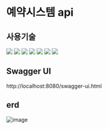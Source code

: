 # 예약시스템 api
   
## 사용기술
<img src="https://img.shields.io/badge/java-007396?style=for-the-badge&logo=java&logoColor=white"> <img src="https://img.shields.io/badge/jpa-007396?style=for-the-badge&logo=java&logoColor=white"> <img src="https://img.shields.io/badge/springboot-6DB33F?style=for-the-badge&logo=springboot&logoColor=white"> <img src="https://img.shields.io/badge/gradle-02303A?style=for-the-badge&logo=gradle&logoColor=white"> <img src="https://img.shields.io/badge/swagger-85EA2D?style=for-the-badge&logo=swagger&logoColor=white"> <img src="https://img.shields.io/badge/Junit-25A162?style=for-the-badge&logo=JUnit5&logoColor=white"> <img src="https://img.shields.io/badge/H2DB-01B4E4?style=for-the-badge&logoColor=white">
## Swagger UI
http://localhost:8080/swagger-ui.html   
## erd
![image](https://user-images.githubusercontent.com/48234814/178152935-c583753d-9022-4037-81cb-418cbbefa7cf.png)
